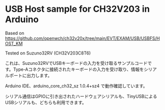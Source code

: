 # USB Host sample for CH32V203 in Arduino

Based on https://github.com/openwch/ch32v20x/tree/main/EVT/EXAM/USB/USBFS/HOST_KM

Tested on Suzuno32RV (CH32V203C8T6)

これは、Suzuno32RVでUSBキーボードの入力を受け取るサンプルコードです。Type-Aコネクタに接続されたキーボードの入力を受け取り、情報をシリアルポートに出力します。

Arduino IDE、arduino_core_ch32_sz 1.0.4+sz4 で動作確認しています。

シリアル通信はGPIOに引き出されたハードウェアシリアルも、TinyUSBによるUSBシリアルも、どちらも利用できます。
